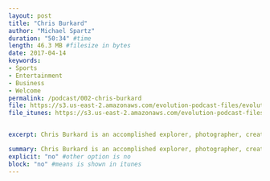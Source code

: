 ```yaml
---
layout: post
title: "Chris Burkard"
author: "Michael Spartz"
duration: "50:34" #time
length: 46.3 MB #filesize in bytes
date: 2017-04-14
keywords:
- Sports
- Entertainment
- Business
- Welcome
permalink: /podcast/002-chris-burkard
file: https://s3.us-east-2.amazonaws.com/evolution-podcast-files/evolution-2017/002-chris-burkard-final.mp3
file_itunes: https://s3.us-east-2.amazonaws.com/evolution-podcast-files/evolution-2017/002-chris-burkard-final.m4a


excerpt: Chris Burkard is an accomplished explorer, photographer, creative director, speaker, and author. Get to know why he travels to the ends of the earth to inspire all of us!

summary: Chris Burkard is an accomplished explorer, photographer, creative director, speaker, and author. Get to know why he travels to the ends of the earth to inspire all of us!
explicit: "no" #other option is no
block: "no" #means is shown in itunes
---
```

